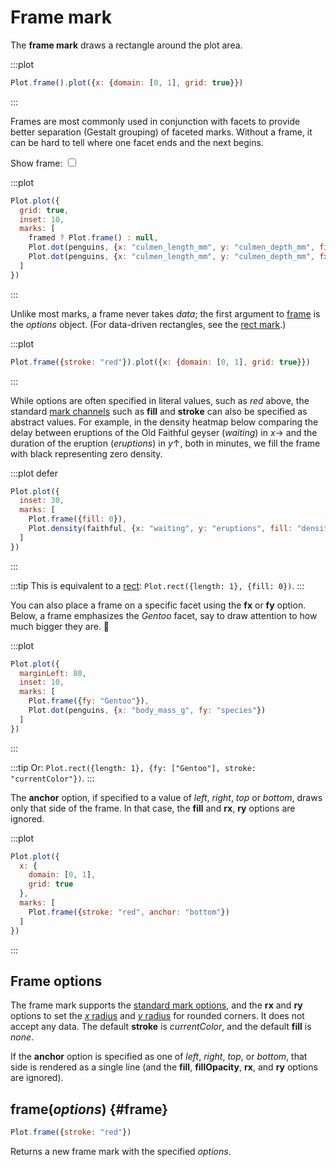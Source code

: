 <script setup>

import * as Plot from "@observablehq/plot";
import * as d3 from "d3";
import {ref, shallowRef, onMounted} from "vue";
import penguins from "../data/penguins.ts";

const framed = ref(true);

const faithful = shallowRef([]);

onMounted(() => {
  d3.tsv("../data/faithful.tsv", d3.autoType).then((data) => (faithful.value = data));
});

</script>

# Frame mark

The **frame mark** draws a rectangle around the plot area.

:::plot
```js
Plot.frame().plot({x: {domain: [0, 1], grid: true}})
```
:::

Frames are most commonly used in conjunction with facets to provide better separation (Gestalt grouping) of faceted marks. Without a frame, it can be hard to tell where one facet ends and the next begins.

<p>
  <label class="label-input">
    Show frame:
    <input type="checkbox" v-model="framed">
  </label>
</p>

:::plot
```js
Plot.plot({
  grid: true,
  inset: 10,
  marks: [
    framed ? Plot.frame() : null,
    Plot.dot(penguins, {x: "culmen_length_mm", y: "culmen_depth_mm", fill: "#eee"}),
    Plot.dot(penguins, {x: "culmen_length_mm", y: "culmen_depth_mm", fx: "species"})
  ]
})
```
:::

Unlike most marks, a frame never takes *data*; the first argument to [frame](#frame) is the *options* object. (For data-driven rectangles, see the [rect mark](./rect.md).)

:::plot
```js
Plot.frame({stroke: "red"}).plot({x: {domain: [0, 1], grid: true}})
```
:::

While options are often specified in literal values, such as <span style="border-bottom: solid 2px var(--vp-c-red);">*red*</span> above, the standard [mark channels](../features/marks.md#mark-options) such as **fill** and **stroke** can also be specified as abstract values. For example, in the density heatmap below comparing the delay between eruptions of the Old Faithful geyser (*waiting*) in *x*→ and the duration of the eruption (*eruptions*) in *y*↑, both in minutes, we fill the frame with <span :style="{borderBottom: `solid 2px ${d3.interpolateTurbo(0)}`}">black</span> representing zero density.

:::plot defer
```js
Plot.plot({
  inset: 30,
  marks: [
    Plot.frame({fill: 0}),
    Plot.density(faithful, {x: "waiting", y: "eruptions", fill: "density"})
  ]
})
```
:::

:::tip
This is equivalent to a [rect](./rect.md): `Plot.rect({length: 1}, {fill: 0})`.
:::

You can also place a frame on a specific facet using the **fx** or **fy** option. Below, a frame emphasizes the *Gentoo* facet, say to draw attention to how much bigger they are. 🐧

:::plot
```js
Plot.plot({
  marginLeft: 80,
  inset: 10,
  marks: [
    Plot.frame({fy: "Gentoo"}),
    Plot.dot(penguins, {x: "body_mass_g", fy: "species"})
  ]
})
```
:::

:::tip
Or: `Plot.rect({length: 1}, {fy: ["Gentoo"], stroke: "currentColor"})`.
:::

The **anchor** option, if specified to a value of *left*, *right*, *top* or *bottom*, draws only that side of the frame. In that case, the **fill** and **rx**, **ry** options are ignored.

:::plot
```js
Plot.plot({
  x: {
    domain: [0, 1],
    grid: true
  },
  marks: [
    Plot.frame({stroke: "red", anchor: "bottom"})
  ]
})
```
:::

## Frame options

The frame mark supports the [standard mark options](../features/marks.md#mark-options), and the **rx** and **ry** options to set the [*x* radius](https://developer.mozilla.org/en-US/docs/Web/SVG/Attribute/rx) and [*y* radius](https://developer.mozilla.org/en-US/docs/Web/SVG/Attribute/ry) for rounded corners. It does not accept any data. The default **stroke** is *currentColor*, and the default **fill** is *none*.

If the **anchor** option is specified as one of *left*, *right*, *top*, or *bottom*, that side is rendered as a single line (and the **fill**, **fillOpacity**, **rx**, and **ry** options are ignored).

## frame(*options*) {#frame}

```js
Plot.frame({stroke: "red"})
```

Returns a new frame mark with the specified *options*.
